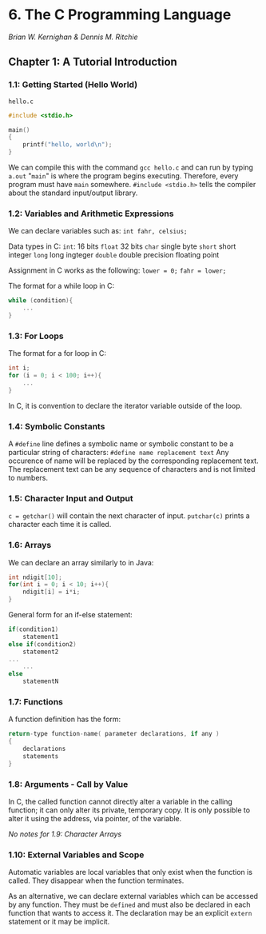 # 6. The C Programming Language
*Brian W. Kernighan & Dennis M. Ritchie*

## Chapter 1: A Tutorial Introduction

### 1.1: Getting Started (Hello World)

`hello.c`
```C
#include <stdio.h>

main()
{
    printf("hello, world\n");
}
```

We can compile this with the command `gcc hello.c` and can run by typing `a.out`
"`main`" is where the program begins executing. Therefore, every program must have `main` somewhere.
`#include <stdio.h>` tells the compiler about the standard input/output library.

### 1.2: Variables and Arithmetic Expressions

We can declare variables such as:
`int fahr, celsius;`

Data types in C:
`int`: 16 bits
`float` 32 bits
`char` single byte
`short` short integer
`long` long ingteger
`double` double precision floating point

Assignment in C works as the following:
`lower = 0;`
`fahr = lower;`

The format for a while loop in C:
```C
while (condition){
    ...
}
```
### 1.3: For Loops 
The format for a for loop in C:
```C
int i;
for (i = 0; i < 100; i++){
    ...
}
```

In C, it is convention to declare the iterator variable outside of the loop.

### 1.4: Symbolic Constants

A `#define` line defines a symbolic name or symbolic constant to be a particular string of characters:
`#define name replacement text`
Any occurence of name will be replaced by the corresponding replacement text. The replacement text can be any sequence of characters and is not limited to numbers.

### 1.5: Character Input and Output

`c = getchar()` will contain the next character of input.
`putchar(c)` prints a character each time it is called.

### 1.6: Arrays

We can declare an array similarly to in Java:
```C
int ndigit[10];
for(int i = 0; i < 10; i++){
    ndigit[i] = i*i;
}
```

General form for an if-else statement:
```C
if(condition1)
    statement1
else if(condition2)
    statement2
...
    ...
else
    statementN
```

### 1.7: Functions

A function definition has the form:
```C
return-type function-name( parameter declarations, if any )
{
    declarations
    statements
}
```

### 1.8: Arguments - Call by Value

In C, the called function cannot directly alter a variable in the calling function; it can only alter its private, temporary copy. It is only possible to alter it using the address, via pointer, of the variable.

*No notes for 1.9: Character Arrays*

### 1.10: External Variables and Scope

Automatic variables are local variables that only exist when the function is called. They disappear when the function terminates.

As an alternative, we can declare external variables which can be accessed by any function. They must be `defined` and must also be declared in each function that wants to access it. The declaration may be an explicit `extern` statement or it may be implicit. 
